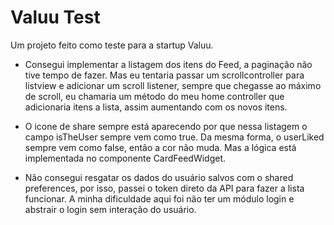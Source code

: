 # Valuu Test

Um projeto feito como teste para a startup Valuu.

- Consegui implementar a listagem dos itens do Feed, a paginação não tive tempo de fazer. Mas eu tentaria passar um scrollcontroller para listview e adicionar um scroll listener, sempre que chegasse ao máximo de scroll, eu chamaria um método do meu home controller que adicionaria itens a lista, assim aumentando com os novos itens.

- O icone de share sempre está aparecendo por que nessa listagem o campo isTheUser sempre vem como true. Da mesma forma, o userLiked sempre vem como false, então a cor não muda. Mas a lógica está implementada no componente CardFeedWidget.

- Não consegui resgatar os dados do usuário salvos com o shared preferences, por isso, passei o token direto da API para fazer a lista funcionar. A minha dificuldade aqui foi não ter um módulo login e abstrair o login sem interação do usuário.
